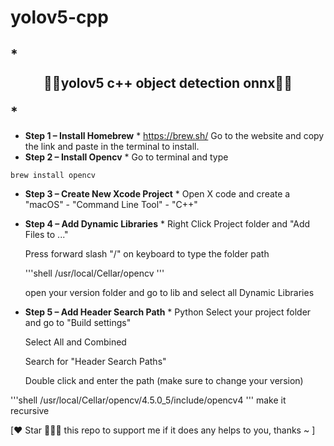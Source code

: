 # yolov5-cpp

##  * **<p align="center"> 🍅🍅yolov5 c++ object detection onnx🍅🍅</p>** *


* **Step 1 – Install Homebrew** *
https://brew.sh/
Go to the website and copy the link and paste in the terminal to install.
* **Step 2 – Install Opencv** *
  Go to terminal and type 
  
```shell
brew install opencv
```
  
 
* **Step 3 – Create New Xcode Project** *
  Open X code and create a "macOS" - "Command Line Tool" - "C++"
 
* **Step 4 – Add Dynamic Libraries** *
  Right Click Project folder and "Add Files to ..."
 
  Press forward slash "/" on keyboard to type the folder path
 
  
  '''shell
  /usr/local/Cellar/opencv
  '''
 
  open your version folder and go to lib and select all Dynamic Libraries 
 
* **Step 5 – Add Header Search Path** *
Python
  Select your project folder and go to "Build settings"
 
  Select All and Combined 
 
  Search for "Header Search Paths" 
 
  Double click and enter the path (make sure to change your version)
  
 '''shell
 /usr/local/Cellar/opencv/4.5.0_5/include/opencv4
 '''
 make it recursive


[❤️ Star 🌟👆🏻 this repo to support me if it does any helps to you, thanks ~ ]
